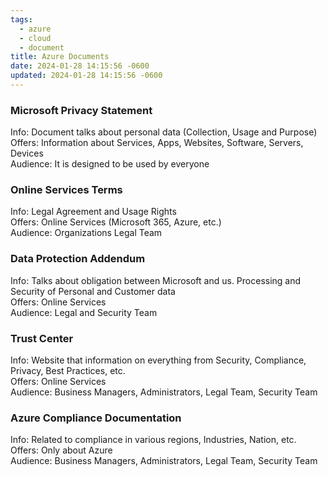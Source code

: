 ```yaml
---
tags:
  - azure
  - cloud
  - document
title: Azure Documents
date: 2024-01-28 14:15:56 -0600
updated: 2024-01-28 14:15:56 -0600
---
```


### Microsoft Privacy Statement

Info: Document talks about personal data (Collection, Usage and Purpose)  
Offers: Information about Services, Apps, Websites, Software, Servers, Devices  
Audience: It is designed to be used by everyone

### Online Services Terms

Info: Legal Agreement and Usage Rights  
Offers: Online Services (Microsoft 365, Azure, etc.)  
Audience: Organizations Legal Team

### Data Protection Addendum

Info: Talks about obligation between Microsoft and us. Processing and Security of Personal and Customer data  
Offers: Online Services  
Audience: Legal and Security Team

### Trust Center

Info: Website that information on everything from Security, Compliance, Privacy, Best Practices, etc.  
Offers: Online Services  
Audience: Business Managers, Administrators, Legal Team, Security Team

### Azure Compliance Documentation

Info: Related to compliance in various regions, Industries, Nation, etc.  
Offers: Only about Azure  
Audience: Business Managers, Administrators, Legal Team, Security Team
